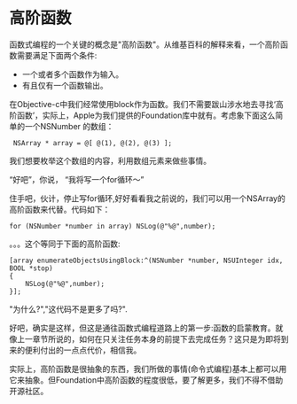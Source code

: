 # 高阶函数
函数式编程的一个关键的概念是"高阶函数"。从维基百科的解释来看，一个高阶函数需要满足下面两个条件:
  * 一个或者多个函数作为输入。
  * 有且仅有一个函数输出。

在Objective-c中我们经常使用block作为函数。我们不需要跋山涉水地去寻找‘高阶函数’，实际上，Apple为我们提供的Foundation库中就有。考虑象下面这么简单的一个NSNumber 的数组：

```
 NSArray * array = @[ @(1), @(2), @(3) ];
```

我们想要枚举这个数组的内容，利用数组元素来做些事情。

“好吧”，你说， “我将写一个for循环～”

住手吧，伙计，停止写for循环,好好看看我之前说的，我们可以用一个NSArray的高阶函数来代替。代码如下：
```
for (NSNumber *number in array) NSLog(@"%@",number);

```
。。。这个等同于下面的高阶函数:

```
[array enumerateObjectsUsingBlock:^(NSNumber *number, NSUInteger idx, BOOL *stop)
{
    NSLog(@"%@",number);
}];
```
"为什么?","这代码不是更多了吗?".

好吧，确实是这样，但这是通往函数式编程道路上的第一步:函数的启蒙教育。就像上一章节所说的，如何在只关注任务本身的前提下去完成任务？这只是为即将到来的便利付出的一点点代价，相信我。

实际上，高阶函数是很抽象的东西，我们所做的事情(命令式编程)基本上都可以用它来抽象。但Foundation中高阶函数的程度很低，要了解更多，我们不得不借助开源社区。



